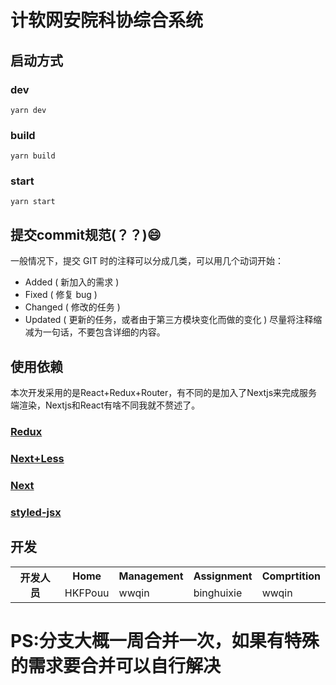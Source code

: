 # 计软网安院科协综合系统
## 启动方式
### dev
```
yarn dev
```
### build
```
yarn build
```
### start
```
yarn start
```
## 提交commit规范(？？):smile:
一般情况下，提交 GIT 时的注释可以分成几类，可以用几个动词开始：
- Added ( 新加入的需求 )
- Fixed ( 修复 bug )
- Changed ( 修改的任务 )
- Updated ( 更新的任务，或者由于第三方模块变化而做的变化 )
尽量将注释缩减为一句话，不要包含详细的内容。
## 使用依赖
本次开发采用的是React+Redux+Router，有不同的是加入了Nextjs来完成服务端渲染，Nextjs和React有啥不同我就不赘述了。
### [Redux](http://cn.redux.js.org/docs/react-redux/)
### [Next+Less](https://github.com/zeit/next-plugins/tree/master/packages/next-less)
### [Next](https://nextjs.frontendx.cn/docs/#%E5%AE%89%E8%A3%85)
### [styled-jsx](https://github.com/zeit/styled-jsx)
## 开发
<table>
<tr>
<th rowspan="2">开发人员</th>
<th>Home</th>
<th>Management</th>
<th>Assignment</th>
<th>Comprtition</th>
</tr>
<tr>
<td>HKFPouu</td>
<td>wwqin</td>
<td>binghuixie</td>
<td>wwqin</td>
</tr>
</table>

# PS:分支大概一周合并一次，如果有特殊的需求要合并可以自行解决

